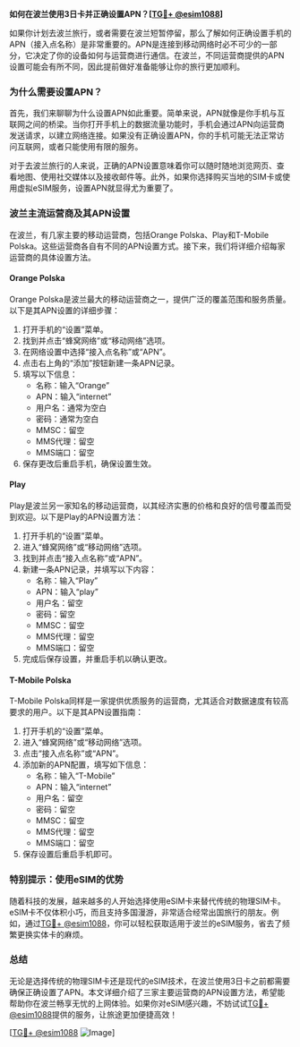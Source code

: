 **如何在波兰使用3日卡并正确设置APN？[[TG💪+ @esim1088](https://t.me/s/esim1088)]**

如果你计划去波兰旅行，或者需要在波兰短暂停留，那么了解如何正确设置手机的APN（接入点名称）是非常重要的。APN是连接到移动网络时必不可少的一部分，它决定了你的设备如何与运营商进行通信。在波兰，不同运营商提供的APN设置可能会有所不同，因此提前做好准备能够让你的旅行更加顺利。

### 为什么需要设置APN？

首先，我们来聊聊为什么设置APN如此重要。简单来说，APN就像是你手机与互联网之间的桥梁。当你打开手机上的数据流量功能时，手机会通过APN向运营商发送请求，以建立网络连接。如果没有正确设置APN，你的手机可能无法正常访问互联网，或者只能使用有限的服务。

对于去波兰旅行的人来说，正确的APN设置意味着你可以随时随地浏览网页、查看地图、使用社交媒体以及接收邮件等。此外，如果你选择购买当地的SIM卡或使用虚拟eSIM服务，设置APN就显得尤为重要了。

### 波兰主流运营商及其APN设置

在波兰，有几家主要的移动运营商，包括Orange Polska、Play和T-Mobile Polska。这些运营商各自有不同的APN设置方式。接下来，我们将详细介绍每家运营商的具体设置方法。

#### Orange Polska
Orange Polska是波兰最大的移动运营商之一，提供广泛的覆盖范围和服务质量。以下是其APN设置的详细步骤：

1. 打开手机的“设置”菜单。
2. 找到并点击“蜂窝网络”或“移动网络”选项。
3. 在网络设置中选择“接入点名称”或“APN”。
4. 点击右上角的“添加”按钮新建一条APN记录。
5. 填写以下信息：
   - 名称：输入“Orange”
   - APN：输入“internet”
   - 用户名：通常为空白
   - 密码：通常为空白
   - MMSC：留空
   - MMS代理：留空
   - MMS端口：留空
6. 保存更改后重启手机，确保设置生效。

#### Play
Play是波兰另一家知名的移动运营商，以其经济实惠的价格和良好的信号覆盖而受到欢迎。以下是Play的APN设置方法：

1. 打开手机的“设置”菜单。
2. 进入“蜂窝网络”或“移动网络”选项。
3. 找到并点击“接入点名称”或“APN”。
4. 新建一条APN记录，并填写以下内容：
   - 名称：输入“Play”
   - APN：输入“play”
   - 用户名：留空
   - 密码：留空
   - MMSC：留空
   - MMS代理：留空
   - MMS端口：留空
5. 完成后保存设置，并重启手机以确认更改。

#### T-Mobile Polska
T-Mobile Polska同样是一家提供优质服务的运营商，尤其适合对数据速度有较高要求的用户。以下是其APN设置指南：

1. 打开手机的“设置”菜单。
2. 进入“蜂窝网络”或“移动网络”选项。
3. 点击“接入点名称”或“APN”。
4. 添加新的APN配置，填写如下信息：
   - 名称：输入“T-Mobile”
   - APN：输入“internet”
   - 用户名：留空
   - 密码：留空
   - MMSC：留空
   - MMS代理：留空
   - MMS端口：留空
5. 保存设置后重启手机即可。

### 特别提示：使用eSIM的优势

随着科技的发展，越来越多的人开始选择使用eSIM卡来替代传统的物理SIM卡。eSIM卡不仅体积小巧，而且支持多国漫游，非常适合经常出国旅行的朋友。例如，通过[TG💪+ @esim1088](https://t.me/s/esim1088)，你可以轻松获取适用于波兰的eSIM服务，省去了频繁更换实体卡的麻烦。

### 总结

无论是选择传统的物理SIM卡还是现代的eSIM技术，在波兰使用3日卡之前都需要确保正确设置了APN。本文详细介绍了三家主要运营商的APN设置方法，希望能帮助你在波兰畅享无忧的上网体验。如果你对eSIM感兴趣，不妨试试[TG💪+ @esim1088](https://t.me/s/esim1088)提供的服务，让旅途更加便捷高效！

[[TG💪+ @esim1088](https://t.me/s/esim1088) ![Image](https://i.postimg.cc/4NQfJmqS/Snipaste-2025-05-13-00-14-12.png)]